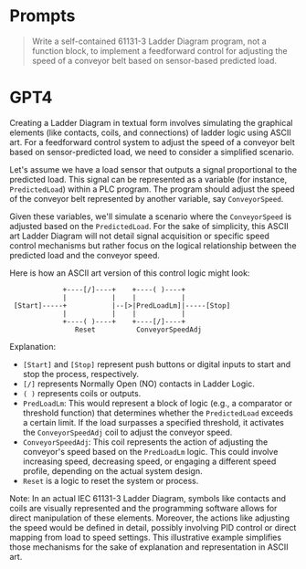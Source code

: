 # Prompts

> Write a self-contained 61131-3 Ladder Diagram program, not a function block, to implement a feedforward control for adjusting the speed of a conveyor belt based on sensor-based predicted load.

# GPT4

Creating a Ladder Diagram in textual form involves simulating the graphical elements (like contacts, coils, and connections) of ladder logic using ASCII art. For a feedforward control system to adjust the speed of a conveyor belt based on sensor-predicted load, we need to consider a simplified scenario.

Let's assume we have a load sensor that outputs a signal proportional to the predicted load. This signal can be represented as a variable (for instance, `PredictedLoad`) within a PLC program. The program should adjust the speed of the conveyor belt represented by another variable, say `ConveyorSpeed`.

Given these variables, we'll simulate a scenario where the `ConveyorSpeed` is adjusted based on the `PredictedLoad`. For the sake of simplicity, this ASCII art Ladder Diagram will not detail signal acquisition or specific speed control mechanisms but rather focus on the logical relationship between the predicted load and the conveyor speed.

Here is how an ASCII art version of this control logic might look:

```
             +----[/]----+    +----( )----+
             |           |    |           |
 [Start]-----+           |--[>|PredLoadLm]|-----[Stop]
             |           |    |           |
             +----( )----+    +----[/]----+
                Reset          ConveyorSpeedAdj
```

Explanation:
- `[Start]` and `[Stop]` represent push buttons or digital inputs to start and stop the process, respectively.
- `[/]` represents Normally Open (NO) contacts in Ladder Logic.
- `( )` represents coils or outputs.
- `PredLoadLm`: This would represent a block of logic (e.g., a comparator or threshold function) that determines whether the `PredictedLoad` exceeds a certain limit. If the load surpasses a specified threshold, it activates the `ConveyorSpeedAdj` coil to adjust the conveyor speed.
- `ConveyorSpeedAdj`: This coil represents the action of adjusting the conveyor's speed based on the `PredLoadLm` logic. This could involve increasing speed, decreasing speed, or engaging a different speed profile, depending on the actual system design.
- `Reset` is a logic to reset the system or process.

Note: In an actual IEC 61131-3 Ladder Diagram, symbols like contacts and coils are visually represented and the programming software allows for direct manipulation of these elements. Moreover, the actions like adjusting the speed would be defined in detail, possibly involving PID control or direct mapping from load to speed settings. This illustrative example simplifies those mechanisms for the sake of explanation and representation in ASCII art.
